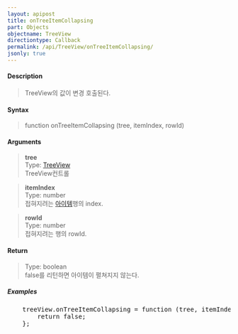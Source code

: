 ```yaml
---
layout: apipost
title: onTreeItemCollapsing
part: Objects
objectname: TreeView
directiontype: Callback
permalink: /api/TreeView/onTreeItemCollapsing/
jsonly: true
---
```



#### Description

> TreeView의 값이 변경 호출된다.

#### Syntax

> function onTreeItemCollapsing (tree, itemIndex, rowId)

#### Arguments

> **tree**  
> Type: [TreeView](/api/TreeView/)  
> TreeView컨트롤  

> **itemIndex**  
> Type: number  
> 접혀지려는 [아이템](/api/features/Grid%20Item/)행의 index.

> **rowId**  
> Type: number  
> 접혀지려는 행의 rowId.  

#### Return

> Type: boolean  
> false를 리턴하면 아이템이 펼쳐지지 않는다.  

##### Examples 

<pre class="prettyprint">
    treeView.onTreeItemCollapsing = function (tree, itemIndex, rowId) {
        return false;
    };
</pre>

